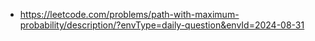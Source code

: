 - https://leetcode.com/problems/path-with-maximum-probability/description/?envType=daily-question&envId=2024-08-31